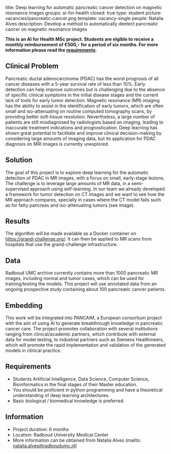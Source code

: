 title: Deep learning for automatic pancreatic cancer detection on magnetic resonance images
groups: ai-for-health
closed: true 
type: student 
picture: vacancies/pancreatic-cancer.png
template: vacancy-single
people: Natalia Alves
description: Develop a method to automatically deetect pancreatic cancer on magnetic resonance images

**This is an AI for Health MSc project. Students are
elgible to receive a monthly reimbursement of €500,- for
a period of six months. For more information please read the
[requirements](https://www.ai-for-health.nl/requirements/).** 

## Clinical Problem 
Pancreatic ductal adenocarcinoma (PDAC) has the worst prognosis of all cancer diseases with a 5-year survival rate of less than 10%. Early detection can help improve outcomes but is challenging due to the absence of specific clinical symptoms in the initial disease stages and the current lack of tools for early tumor detection. Magnetic resonance (MR) imaging has the ability to assist in the identification of early tumors, which are often small and iso-attenuating on routine computed tomography scans, by providing better soft-tissue resolution. Nevertheless, a large number of patients are still misdiagnosed by radiologists based on imaging, leading to inaccurate treatment indications and prognostication. Deep learning has shown great potential to facilitate and improve clinical decision-making by considering large amounts of imaging data, but its application for PDAC diagnosis on MRI images is currently unexplored.  

## Solution 
The goal of this project is to explore deep learning for the automatic detection of PDAC in MR images, with a focus on small, early-stage lesions. The challenge is to leverage large amounts of MR data, in a semi-supervised approach using self-learning. In our team we already developed a framework for tumor detection on CT images and we want to see how the MR approach compares, specially in cases where the CT model fails such as for fatty pancreas and iso-attenuating tumors (see image). 

## Results
The algorithm will be made available as a Docker container on https://grand-challenge.org/. It can then be applied to MR scans from hospitals that use the grand-challenge infrastructure.  

## Data 
Radboud UMC archive currently contains more than 1000 pancreatic MR images, including normal and tumor cases, which can be used for training/testing the models. This project will use annotated data from an ongoing prospective study containing about 100 pancreatic cancer patients. 

## Embedding 
This work will be integrated into PANCAIM, a European consortium project with the aim of using AI to generate breakthrough knowledge in pancreatic cancer care. The project promotes collaboration with several institutions ranging from clinical/academic partners, which contribute with external data for model testing, to industrial partners such as Siemens Healthineers, which will promote the rapid implementation and validation of the generated models in clinical practice. 

## Requirements 
- Students Artificial Intelligence, Data Science, Computer Science, Bioinformatics in the final stages of their Master education. 
- You should be proficient in python programming and have a theoretical understanding of deep learning architectures. 
- Basic biological / biomedical knowledge is preferred.

## Information 
- Project duration: 6 months 
- Location: Radboud University Medical Center 
- More information can be obtained from Natalia Alves (mailto: natalia.alves@radboudumc.nl)
